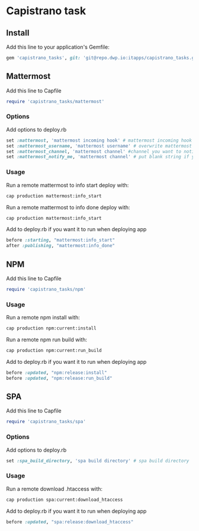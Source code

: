 # Capistrano task

## Install

Add this line to your application's Gemfile:

```ruby
gem 'capistrano_tasks', git: 'git@repo.dwp.io:itapps/capistrano_tasks.git'
```

## Mattermost

Add this line to Capfile

```ruby
require 'capistrano_tasks/mattermost'
```

### Options

Add options to deploy.rb

```ruby
set :mattermost, 'mattermost incoming hook' # mattermost incoming hook
set :mattermost_username, 'mattermost username' # overwrite mattermost incoming hook username
set :mattermost_channel, 'mattermost channel' #channel you want to notify
set :mattermost_notify_me, 'mattermost channel' # put blank string if you don't want to be notify ot channel you want to notify
```

### Usage

Run a remote mattermost to info start deploy with:

```bash
cap production mattermost:info_start
```

Run a remote mattermost to info done deploy with:

```bash
cap production mattermost:info_start
```

Add to deploy.rb if you want it to run when deploying app

```ruby
before :starting, "mattermost:info_start"
after :publishing, "mattermost:info_done"
```

## NPM

Add this line to Capfile

```ruby
require 'capistrano_tasks/npm'
```

### Usage

Run a remote npm install with:

```bash
cap production npm:current:install
```

Run a remote npm run build with:

```bash
cap production npm:current:run_build
```

Add to deploy.rb if you want it to run when deploying app

```ruby
before :updated, "npm:release:install"
before :updated, "npm:release:run_build"
```

## SPA

Add this line to Capfile

```ruby
require 'capistrano_tasks/spa'
```

### Options

Add options to deploy.rb

```ruby
set :spa_build_directory, 'spa build directory' # spa build directory
```

### Usage

Run a remote download .htaccess with:

```bash
cap production spa:current:download_htaccess
```

Add to deploy.rb if you want it to run when deploying app

```ruby
before :updated, "spa:release:download_htaccess"
```

